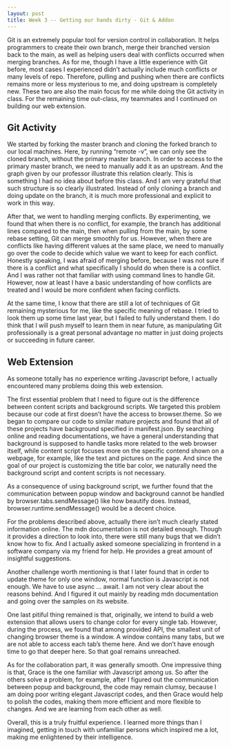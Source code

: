 ```yaml
---
layout: post
title: Week 3 -- Getting our hands dirty - Git & Addon
---
```


Git is an extremely popular tool for version control in collaboration. It helps programmers to create their own branch, merge their branched version back to the main, as well as helping users deal with conflicts occurred when merging branches. As for me, though I have a little experience with Git before, most cases I experienced didn’t actually include much conflicts or many levels of repo. Therefore, pulling and pushing when there are conflicts remains more or less mysterious to me, and doing upstream is completely new. These two are also the main focus for me while doing the Git activity in class. For the remaining time out-class, my teammates and I continued on building our web extension.

<!--more-->

## Git Activity

We started by forking the master branch and cloning the forked branch to our local machines. Here, by running “remote -v”, we can only see the cloned branch, without the primary master branch. In order to access to the primary master branch, we need to manually add it as an upstream. And the graph given by our professor illustrate this relation clearly. This is something I had no idea about before this class. And I am very grateful that such structure is so clearly illustrated. Instead of only cloning a branch and doing update on the branch, it is much more professional and explicit to work in this way. 

After that, we went to handling merging conflicts. By experimenting, we found that when there is no conflict, for example, the branch has additional lines compared to the main, then when pulling from the main, by some rebase setting, Git can merge smoothly for us. However, when there are conflicts like having different values at the same place, we need to manually go over the code to decide which value we want to keep for each conflict. Honestly speaking, I was afraid of merging before, because I was not sure if there is a conflict and what specifically I should do when there is a conflict. And I was rather not that familiar with using command lines to handle Git. However, now at least I have a basic understanding of how conflicts are treated and I would be more confident when facing conflicts.

At the same time, I know that there are still a lot of techniques of Git remaining mysterious for me, like the specific meaning of rebase. I tried to look them up some time last year, but I failed to fully understand them. I do think that I will push myself to learn them in near future, as manipulating Git professionally is a great personal advantage no matter in just doing projects or succeeding in future career. 

## Web Extension

As someone totally has no experience writing Javascript before, I actually encountered many problems doing this web extension. 

The first essential problem that I need to figure out is the difference between content scripts and background scripts. We targeted this problem because our code at first doesn’t have the access to browser.theme. So we began to compare our code to similar mature projects and found that all of these projects have background specified in manifest.json. By searching online and reading documentations, we have a general understanding that background is supposed to handle tasks more related to the web browser itself, while content script focuses more on the specific contend shown on a webpage, for example, like the text and pictures on the page. And since the goal of our project is customizing the title bar color, we naturally need the background script and content scripts is not necessary.

As a consequence of using background script, we further found that the communication between popup window and background cannot be handled by browser.tabs.sendMessage() like how beautify does. Instead, browser.runtime.sendMessage() would be a decent choice. 

For the problems described above, actually there isn’t much clearly stated information online. The mdn documentation is not detailed enough. Though it provides a direction to look into, there were still many bugs that we didn’t know how to fix. And I actually asked someone specializing in frontend in a software company via my friend for help. He provides a great amount of insightful suggestions.

Another challenge worth mentioning is that I later found that in order to update theme for only one window, normal function is Javascript is not enough. We have to use async … await. I am not very clear about the reasons behind. And I figured it out mainly by reading mdn documentation and going over the samples on its website. 

One last pitiful thing remained is that, originally, we intend to build a web extension that allows users to change color for every single tab. However, during the process, we found that among provided API, the smallest unit of changing browser theme is a window. A window contains many tabs, but we are not able to access each tab’s theme here. And we don’t have enough time to go that deeper here. So that goal remains unreached.

As for the collaboration part, it was generally smooth. One impressive thing is that, Grace is the one familiar with Javascript among us. So after the others solve a problem, for example, after I figured out the communication between popup and background, the code may remain clumsy, because I am doing poor writing elegant Javascript codes, and then Grace would help to polish the codes, making them more efficient and more flexible to changes. And we are learning from each other as well.

Overall, this is a truly fruitful experience. I learned more things than I imagined, getting in touch with unfamiliar persons which inspired me a lot, making me enlightened by their intelligence.
